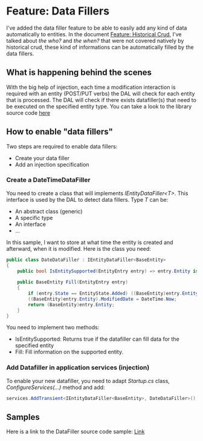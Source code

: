 # Feature: Data Fillers
I've added the data filler feature to be able to easily add any kind of data automatically to entities. In the document [Feature: Historical Crud](./FeatureHistoricalCrud.md), I've talked about *the who?* and *the when?* that were not covered natively by historical crud, these kind of informations can be automatically filled by the data fillers.

## What is happening behind the scenes
With the big help of injection, each time a modification interaction is required with an entity (POST/PUT verbs) the DAL will check for each entity that is processed. The DAL will check if there exists datafiller(s) that need to be executed on the specified entity type. You can take a look to the library source code [here](https://github.com/lonesomegeek/LSG.GenericCrud/blob/master/LSG.GenericCrud/Repositories/BaseDbContext.cs)

## How to enable "data fillers"
Two steps are required to enable data fillers:
- Create your data filler
- Add an injection specification

### Create a DateTimeDataFiller
You need to create a class that will implements *IEntityDataFiller\<T>*. This interface is used by the DAL to detect data fillers. Type *T* can be:
- An abstract class (generic)
- A specific type
- An interface
- ...

In this sample, I want to store at what time the entity is created and afterward, when it is modified. Here is the class you need:

```csharp
public class DateDataFiller : IEntityDataFiller<BaseEntity>
{
    public bool IsEntitySupported(EntityEntry entry) => entry.Entity is BaseEntity && (entry.State == EntityState.Added || entry.State == EntityState.Modified);
    
    public BaseEntity Fill(EntityEntry entry)
    {
        if (entry.State == EntityState.Added) ((BaseEntity)entry.Entity).CreatedDate = DateTime.Now;
        ((BaseEntity)entry.Entity).ModifiedDate = DateTime.Now;
        return (BaseEntity)entry.Entity;
    }
}
```

You need to implement two methods:
- IsEntitySupported: Returns true if the datafiller can fill data for the specified entity
- Fill: Fill information on the supported entity.

### Add Datafiller in application services (injection)
To enable your new datafiller, you need to adapt *Startup.cs* class, *ConfigureServices(...)* method and add:

```csharp
services.AddTransient<IEntityDataFiller<BaseEntity>, DateDataFiller>();
```

## Samples

Here is a link to the DataFiller source code sample: [Link](https://github.com/lonesomegeek/LSG.GenericCrud.Samples/tree/master/Sample.DataFiller)
